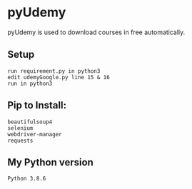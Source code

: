 # pyUdemy
pyUdemy is used to download courses in free automatically.
## Setup
```
run requirement.py in python3
edit udemyGoogle.py line 15 & 16
run in python3
```
## Pip to Install:
```
beautifulsoup4
selenium
webdriver-manager
requests
```
## My Python version
```
Python 3.8.6 
```
